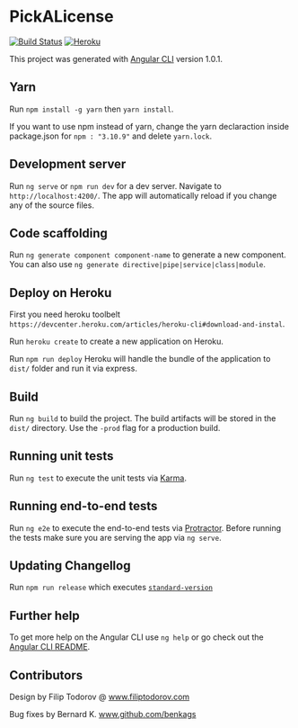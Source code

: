 # PickALicense
[![Build Status](https://travis-ci.org/Singapore-Tech-Entrepreneurs/Pick-A-License.svg?branch=master)](https://travis-ci.org/Singapore-Tech-Entrepreneurs/Pick-A-License)  [![Heroku](https://heroku-badge.herokuapp.com/?app=heroku-badge&style=flat)](https://salty-everglades-70614.herokuapp.com/)

This project was generated with [Angular CLI](https://github.com/angular/angular-cli) version 1.0.1.

## Yarn

Run `npm install -g yarn` then `yarn install`.

If you want to use npm instead of yarn, change the yarn declaraction inside package.json for `npm : "3.10.9"` and delete `yarn.lock`.

## Development server

Run `ng serve` or `npm run dev` for a dev server. Navigate to `http://localhost:4200/`. The app will automatically reload if you change any of the source files.

## Code scaffolding

Run `ng generate component component-name` to generate a new component. You can also use `ng generate directive|pipe|service|class|module`.

## Deploy on Heroku

First you need heroku toolbelt `https://devcenter.heroku.com/articles/heroku-cli#download-and-instal`.

Run `heroku create` to create a new application on Heroku.

Run `npm run deploy` Heroku will handle the bundle of the application to `dist/` folder and run it via express.

## Build

Run `ng build` to build the project. The build artifacts will be stored in the `dist/` directory. Use the `-prod` flag for a production build.

## Running unit tests

Run `ng test` to execute the unit tests via [Karma](https://karma-runner.github.io).

## Running end-to-end tests

Run `ng e2e` to execute the end-to-end tests via [Protractor](http://www.protractortest.org/).
Before running the tests make sure you are serving the app via `ng serve`.

## Updating Changellog

Run `npm run release` which executes [`standard-version`](https://github.com/conventional-changelog/standard-version)

## Further help

To get more help on the Angular CLI use `ng help` or go check out the [Angular CLI README](https://github.com/angular/angular-cli/blob/master/README.md).

## Contributors

Design by Filip Todorov @ www.filiptodorov.com

Bug fixes by Bernard K. www.github.com/benkags
